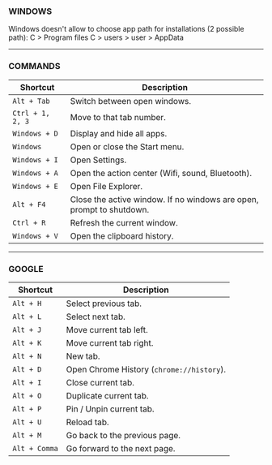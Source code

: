### WINDOWS

Windows doesn't allow to choose app path for installations (2 possible path):
C > Program files
C > users > user > AppData

---

### COMMANDS

| Shortcut        | Description                                            |
|-----------------|--------------------------------------------------------|
| `Alt + Tab`     | Switch between open windows.                          |
| `Ctrl + 1, 2, 3`| Move to that tab number.                              |
| `Windows + D`   | Display and hide all apps.                            |
| `Windows`       | Open or close the Start menu.                         |
| `Windows + I`   | Open Settings.                                         |
| `Windows + A`   | Open the action center (Wifi, sound, Bluetooth).      |
| `Windows + E`   | Open File Explorer.                                   |
| `Alt + F4`      | Close the active window. If no windows are open, prompt to shutdown. |
| `Ctrl + R`      | Refresh the current window.                           |
| `Windows + V`   | Open the clipboard history.                           |

---

### GOOGLE

| Shortcut        | Description                                            |
|-----------------|--------------------------------------------------------|
| `Alt + H`       | Select previous tab.                                   |
| `Alt + L`       | Select next tab.                                       |
| `Alt + J`       | Move current tab left.                                 |
| `Alt + K`       | Move current tab right.                                |
| `Alt + N`       | New tab.                                               |
| `Alt + D`       | Open Chrome History (`chrome://history`).              |
| `Alt + I`       | Close current tab.                                     |
| `Alt + O`       | Duplicate current tab.                                 |
| `Alt + P`       | Pin / Unpin current tab.                               |
| `Alt + U`       | Reload tab.                                            |
| `Alt + M`       | Go back to the previous page.                          |
| `Alt + Comma`   | Go forward to the next page.                           |
